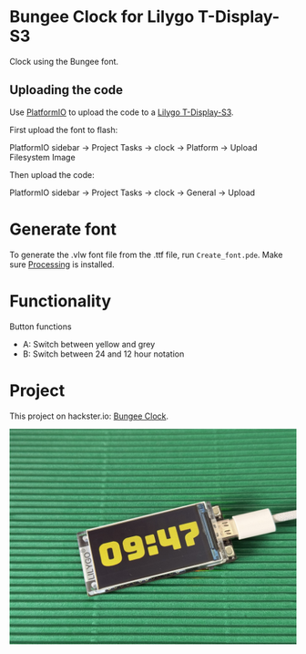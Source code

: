 # Bungee Clock for Lilygo T-Display-S3

Clock using the Bungee font.

## Uploading the code

Use [PlatformIO](https://platformio.org/) to upload the code to a [Lilygo T-Display-S3](https://lilygo.cc/products/t-display-s3?variant=42284559827125).

First upload the font to flash:

PlatformIO sidebar → Project Tasks → clock → Platform → Upload Filesystem Image

Then upload the code:

PlatformIO sidebar → Project Tasks → clock → General → Upload

# Generate font

To generate the .vlw font file from the .ttf file, run `Create_font.pde`. Make sure [Processing](https://processing.org/) is installed.

# Functionality

Button functions

- A: Switch between yellow and grey
- B: Switch between 24 and 12 hour notation

# Project

This project on hackster.io: [Bungee Clock](https://www.hackster.io/edwinm/bungee-clock-a27f51).

![Photo of the device.](assets/clock.jpeg)